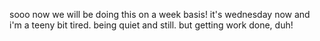 sooo now we will be doing this on a week basis! it's wednesday now and i'm a teeny bit tired. being quiet and still. but getting work done, duh!
